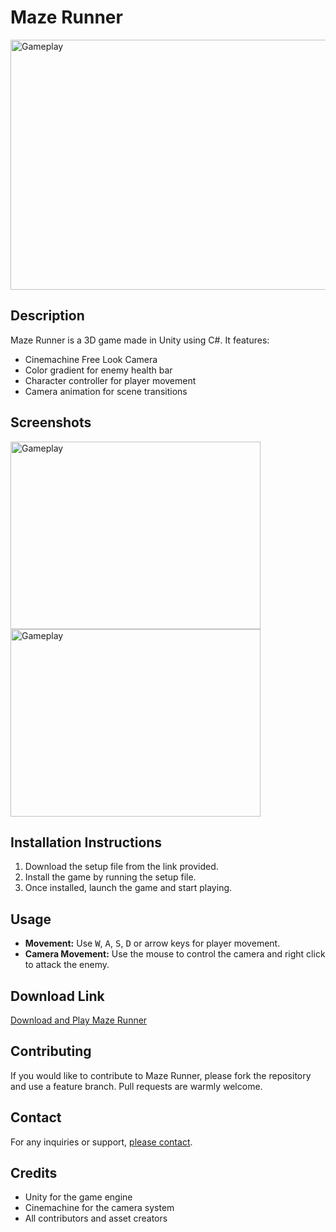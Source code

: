 <!DOCTYPE html>
<html lang="en">
<head>
    <meta charset="UTF-8">
    <meta name="viewport" content="width=device-width, initial-scale=1.0">
</head>
<body>
    <h1>Maze Runner</h1>
    <img src="https://github.com/Ram22an/Maze_Runner/assets/118821139/7ba12109-408c-4600-92c1-8623de1849a7" alt="Gameplay" style="width:600px;height:400px;">
    <h2>Description</h2>
    <p>Maze Runner is a 3D game made in Unity using C#. It features:</p>
    <ul>
        <li>Cinemachine Free Look Camera</li>
        <li>Color gradient for enemy health bar</li>
        <li>Character controller for player movement</li>
     <li>Camera animation for scene transitions</li>
    </ul>
    <h2>Screenshots</h2>
  <img src="https://github.com/Ram22an/Maze_Runner/assets/118821139/df7c7d2a-f961-49aa-9a7d-6ac1248f020b" alt="Gameplay" style="width:400px;height:300px;">
     <img src="https://github.com/Ram22an/Maze_Runner/assets/118821139/bbe47fa9-4b37-40de-8460-b9d056d2c5be"alt="Gameplay" style="width:400px;height:300px;">
    <h2>Installation Instructions</h2>
    <ol>
        <li>Download the setup file from the link provided.</li>
        <li>Install the game by running the setup file.</li>
        <li>Once installed, launch the game and start playing.</li>
    </ol>
    <h2>Usage</h2>
    <ul>
        <li><strong>Movement:</strong> Use <kbd>W</kbd>, <kbd>A</kbd>, <kbd>S</kbd>, <kbd>D</kbd> or arrow keys for player movement.</li>
        <li><strong>Camera Movement:</strong> Use the mouse to control the camera and right click to attack the enemy.</li>
    </ul>
    <h2>Download Link</h2>
    <p><a href="https://drive.google.com/drive/folders/1zISGA5RHYnofR5tRQ3dpOL1Lzyq7_xeF?usp=sharing" target="_blank">Download and Play Maze Runner</a></p>
    <h2>Contributing</h2>
    <p>If you would like to contribute to Maze Runner, please fork the repository and use a feature branch. Pull requests are warmly welcome.</p>
    <h2>Contact</h2>
    <p>For any inquiries or support, <a href="mailto:soniraman2003@gmail.com"> please contact</a>.</p>
    <h2>Credits</h2>
    <ul>
        <li>Unity for the game engine</li>
        <li>Cinemachine for the camera system</li>
        <li>All contributors and asset creators</li>
    </ul>
</body>
</html>

